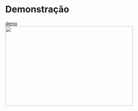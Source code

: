 # Demonstração

<a href="https://samdeoliveira.github.io/Projetos-Html/Landing%20Pages/Page%20de%20manuten%C3%A7%C3%A3o/manuten%C3%A7%C3%A3o.html">
demo
  <br>

<img src="https://i.ibb.co/nD84GzY/Screenshot-2.png" height="250" width="400">
